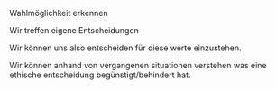 Wahlmöglichkeit erkennen

Wir treffen eigene Entscheidungen

Wir können uns also entscheiden für diese werte einzustehen.

Wir können anhand von vergangenen situationen verstehen was eine ethische entscheidung begünstigt/behindert hat.